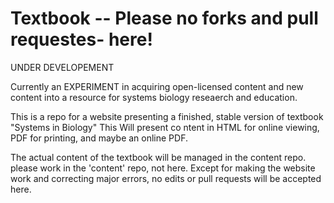  # Textbook -- Please no forks and pull requestes- here!
UNDER DEVELOPEMENT

Currently an EXPERIMENT in acquiring open-licensed content and new content into a resource for systems biology reseaerch and education.


This is a repo for a website presenting a finished, stable version of textbook "Systems in Biology"
This Will present co ntent in HTML for online viewing, PDF for printing, and maybe an online PDF.

The actual content of the textbook will be managed in the content repo.  please work in the 'content' repo, not here. Except for making the website work and correcting major errors, no edits or pull requests will be accepted here. 

